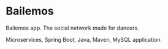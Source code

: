 # Bailemos
Bailemos app. The social network made for dancers.

Microservices, Spring Boot, Java, Maven, MySQL application.